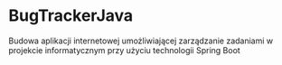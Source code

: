 # BugTrackerJava
Budowa aplikacji internetowej umożliwiającej zarządzanie zadaniami w projekcie informatycznym przy użyciu technologii Spring Boot
